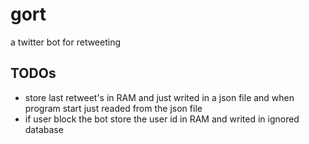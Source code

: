 # gort

a twitter bot for retweeting

## TODOs

* store last retweet's in RAM and just writed in a json file and when program start just readed from the json file
* if user block the bot store the user id in RAM and writed in ignored database
